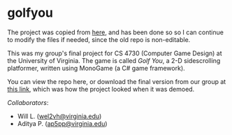 # golfyou

The project was copied from [here](https://github.com/uva-cs4730-s23/game-golfyou), and has been done so so I can continue to modify the files if needed, since the old repo is non-editable.

This was my group's final project for CS 4730 (Computer Game Design) at the University of Virginia. The game is called *Golf You*, a 2-D sidescrolling platformer, written using MonoGame (a C# game framework).

You can view the repo here, or download the final version from our group at [this link](http://cs4730.games), which was how the project looked when it was demoed.

*Collaborators*:
+ Will L. (wel2vh@virginia.edu)
+ Aditya P. (ap5pp@virginia.edu)
